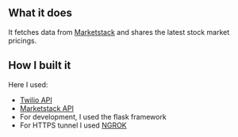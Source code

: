 ## What it does
It fetches data from [Marketstack](https://marketstack.com/) and shares the latest stock market pricings.
## How I built it
Here I used:
- [Twilio API](https://www.twilio.com) 
- [Marketstack API](https://marketstack.com/)
- For development, I used the flask framework
- For HTTPS tunnel I used [NGROK](https://ngrok.com/)
